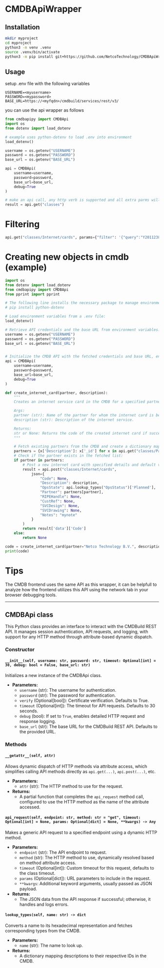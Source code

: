 # CMDBApiWrapper

## Installation

```bash
mkdir myproject
cd myproject
python3 -m venv .venv
source .venv/bin/activate
python3 -m pip install git+https://github.com/NetcoTechnology/CMDBApiWrapper python-dotenv
```

## Usage
setup .env file with the following variables
```
USERNAME=<myusername>
PASSWORD=<mypassword>
BASE_URL=https://<myfqdn>/cmdbuild/services/rest/v3/  
```
  
you can use the api wrapper as follows  
```python
from cmdbapipy import CMDBApi
import os
from dotenv import load_dotenv

# example uses python-dotenv to load .env into environment
load_dotenv()

username = os.getenv("USERNAME")
password = os.getenv("PASSWORD")
base_url = os.getenv("BASE_URL")

api = CMDBApi(
    username=username,
    password=password,
    base_url=base_url,
    debug=True
)

# make an api call, any http verb is supported and all extra parms will be submitted as json data
result = api.get("classes")
```

# Filtering
```python
api.get("classes/Internet/cards", params={"filter": '{"query":"Y2011238244"}'})
```

# Creating new objects in cmdb (example)
```python
import os
from dotenv import load_dotenv
from cmdbapipy import CMDBApi
from pprint import pprint

# The following line installs the necessary package to manage environment variables:
# pip install python-dotenv

# Load environment variables from a .env file:
load_dotenv()

# Retrieve API credentials and the base URL from environment variables:
username = os.getenv("USERNAME")
password = os.getenv("PASSWORD")
base_url = os.getenv("BASE_URL")


# Initialize the CMDB API with the fetched credentials and base URL, enabling debug mode for verbose output:
api = CMDBApi(
    username=username,
    password=password,
    base_url=base_url,
    debug=True
)

def create_internet_card(partner, description):
    """
    Creates an internet service card in the CMDB for a specified partner with a given description.

    Args:
    partner (str): Name of the partner for whom the internet card is being created.
    description (str): Description of the internet service.

    Returns:
    str or None: Returns the code of the created internet card if successful, None otherwise.
    """

    # Fetch existing partners from the CMDB and create a dictionary mapping descriptions to IDs:
    partners = {x['Description']: x['_id'] for x in api.get("classes/Partner/cards")['data']}
    # Check if the partner exists in the fetched list:
    if partner in partners:
        # Post a new internet card with specified details and default values:
        result = api.post("classes/Internet/cards",
	        json={
	            "Code": None,
	            "Description": description,
	            "OpsState": api.lookup_types("OpsStatus")['Planned'],
	            "Partner": partners[partner],
	            "RIPEHandle": None,
	            "CustRef": None,
	            "SVCDesign": None,
	            "SVCDrawing": None,
	            "Notes": "mynote"
	        } 
        )
        return result['data']['Code']
    else:
        return None

code = create_internet_card(partner="Netco Technology B.V.", description="test internet card")
print(code)
```

# Tips
The CMDB frontend uses the same API as this wrapper, it can be helpfull to analyze how the frontend utilizes this API using the network tab in your browser debugging tools. 

---

## CMDBApi class

This Python class provides an interface to interact with the CMDBuild REST API. It manages session authentication, API requests, and logging, with support for any HTTP method through attribute-based dynamic dispatch.

### Constructor

#### `__init__(self, username: str, password: str, timeout: Optional[int] = 30, debug: bool = False, base_url: str)`

Initializes a new instance of the CMDBApi class.

- **Parameters:**
  - `username` (str): The username for authentication.
  - `password` (str): The password for authentication.
  - `verify` (Optional[bool]): Certificate verification. Defaults to True.
  - `timeout` (Optional[int]): The timeout for API requests. Defaults to 30 seconds.
  - `debug` (bool): If set to `True`, enables detailed HTTP request and response logging.
  - `base_url` (str): The base URL for the CMDBuild REST API. Defaults to the provided URL.

### Methods

#### `__getattr__(self, attr)`

Allows dynamic dispatch of HTTP methods via attribute access, which simplifies calling API methods directly as `api.get(...)`, `api.post(...)`, etc.

- **Parameters:**
  - `attr` (str): The HTTP method to use for the request.
- **Returns:**
  - A partial function that completes the `api_request` method call, configured to use the HTTP method as the name of the attribute accessed.

#### `api_request(self, endpoint: str, method: str = "get", timeout: Optional[int] = None, params: Optional[dict] = None, **kwargs) -> Any`

Makes a generic API request to a specified endpoint using a dynamic HTTP method.

- **Parameters:**
  - `endpoint` (str): The API endpoint to request.
  - `method` (str): The HTTP method to use, dynamically resolved based on method attribute access.
  - `timeout` (Optional[int]): Custom timeout for this request, defaults to the class timeout.
  - `params` (Optional[dict]): URL parameters to include in the request.
  - `**kwargs`: Additional keyword arguments, usually passed as JSON payload.
- **Returns:**
  - The JSON data from the API response if successful; otherwise, it handles and logs errors.

#### `lookup_types(self, name: str) -> dict`

Converts a name to its hexadecimal representation and fetches corresponding types from the CMDB.

- **Parameters:**
  - `name` (str): The name to look up.
- **Returns:**
  - A dictionary mapping descriptions to their respective IDs in the CMDB.



